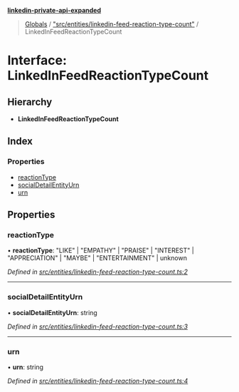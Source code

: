 **[linkedin-private-api-expanded](../README.md)**

> [Globals](../globals.md) / ["src/entities/linkedin-feed-reaction-type-count"](../modules/_src_entities_linkedin_feed_reaction_type_count_.md) / LinkedInFeedReactionTypeCount

# Interface: LinkedInFeedReactionTypeCount

## Hierarchy

* **LinkedInFeedReactionTypeCount**

## Index

### Properties

* [reactionType](_src_entities_linkedin_feed_reaction_type_count_.linkedinfeedreactiontypecount.md#reactiontype)
* [socialDetailEntityUrn](_src_entities_linkedin_feed_reaction_type_count_.linkedinfeedreactiontypecount.md#socialdetailentityurn)
* [urn](_src_entities_linkedin_feed_reaction_type_count_.linkedinfeedreactiontypecount.md#urn)

## Properties

### reactionType

•  **reactionType**: \"LIKE\" \| \"EMPATHY\" \| \"PRAISE\" \| \"INTEREST\" \| \"APPRECIATION\" \| \"MAYBE\" \| \"ENTERTAINMENT\" \| unknown

*Defined in [src/entities/linkedin-feed-reaction-type-count.ts:2](https://github.com/khanhtranngoccva/linkedin-private-api/blob/a197b9e/src/entities/linkedin-feed-reaction-type-count.ts#L2)*

___

### socialDetailEntityUrn

•  **socialDetailEntityUrn**: string

*Defined in [src/entities/linkedin-feed-reaction-type-count.ts:3](https://github.com/khanhtranngoccva/linkedin-private-api/blob/a197b9e/src/entities/linkedin-feed-reaction-type-count.ts#L3)*

___

### urn

•  **urn**: string

*Defined in [src/entities/linkedin-feed-reaction-type-count.ts:4](https://github.com/khanhtranngoccva/linkedin-private-api/blob/a197b9e/src/entities/linkedin-feed-reaction-type-count.ts#L4)*
